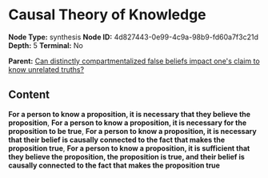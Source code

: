 # Causal Theory of Knowledge

**Node Type:** synthesis
**Node ID:** 4d827443-0e99-4c9a-98b9-fd60a7f3c21d
**Depth:** 5
**Terminal:** No

**Parent:** [Can distinctly compartmentalized false beliefs impact one's claim to know unrelated truths?](can-distinctly-compartmentalized-false-beliefs-impact-ones-claim-to-know-unrelated-truths-antithesis-ae125d55-d480-47a8-968a-70d3c9e207b6.md)

## Content

**For a person to know a proposition, it is necessary that they believe the proposition**, **For a person to know a proposition, it is necessary for the proposition to be true**, **For a person to know a proposition, it is necessary that their belief is causally connected to the fact that makes the proposition true**, **For a person to know a proposition, it is sufficient that they believe the proposition, the proposition is true, and their belief is causally connected to the fact that makes the proposition true**
